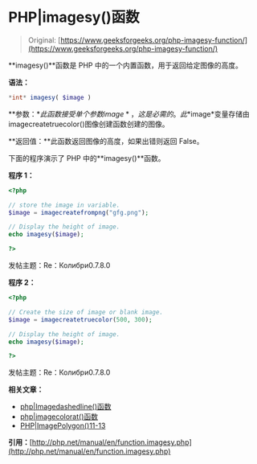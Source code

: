 # PHP|imagesy()函数

> Original: [https://www.geeksforgeeks.org/php-imagesy-function/](https://www.geeksforgeeks.org/php-imagesy-function/)

**imagesy()**函数是 PHP 中的一个内置函数，用于返回给定图像的高度。

**语法：**

```php
*int* imagesy( $image )
```

**参数：**此函数接受单个参数*$image*，这是必需的。 此*$image*变量存储由 imagecreatetruecolor()图像创建函数创建的图像。

**返回值：**此函数返回图像的高度，如果出错则返回 False。

下面的程序演示了 PHP 中的**imagesy()**函数。

**程序 1：**

```php
<?php

// store the image in variable.
$image = imagecreatefrompng("gfg.png");

// Display the height of image.
echo imagesy($image);

?>
```

发帖主题：Re：Колибри0.7.8.0

**程序 2：**

```php
<?php

// Create the size of image or blank image.
$image = imagecreatetruecolor(500, 300);

// Display the height of image.
echo imagesy($image);

?>
```

发帖主题：Re：Колибри0.7.8.0

**相关文章：**

*   [php|Imagedashedline()函数](https://www.geeksforgeeks.org/php-imagedashedline-function/)
*   [php|imagecolorat()函数](https://www.geeksforgeeks.org/php-imagecolorat-function/)
*   [PHP|ImagePolygon()11-13](https://www.geeksforgeeks.org/php-imagepolygon-function/)

**引用：**[http://php.net/manual/en/function.imagesy.php](http://php.net/manual/en/function.imagesy.php)